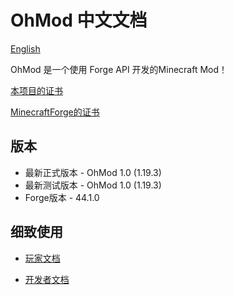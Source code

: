 # OhMod 中文文档
[English](README_EN.md)

OhMod 是一个使用 Forge API 开发的Minecraft Mod！

[本项目的证书](LICENSE)

[MinecraftForge的证书](LICENSE.txt)

## 版本

- 最新正式版本 - OhMod 1.0 (1.19.3)
- 最新测试版本 - OhMod 1.0 (1.19.3)
- Forge版本   - 44.1.0

## 细致使用

- [玩家文档](Player_doc.md)

- [开发者文档](Developer_doc.md)

